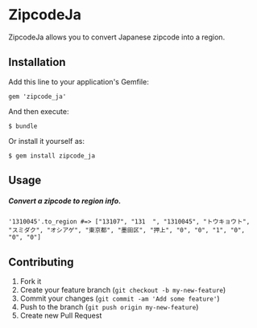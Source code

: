 # ZipcodeJa

ZipcodeJa allows you to convert Japanese zipcode into a region.

## Installation

Add this line to your application's Gemfile:

    gem 'zipcode_ja'

And then execute:

    $ bundle

Or install it yourself as:

    $ gem install zipcode_ja

## Usage

##### Convert a zipcode to region info.

```
'1310045'.to_region #=> ["13107", "131  ", "1310045", "トウキョウト", "スミダク", "オシアゲ", "東京都", "墨田区", "押上", "0", "0", "1", "0", "0", "0"]
```

## Contributing

1. Fork it
2. Create your feature branch (`git checkout -b my-new-feature`)
3. Commit your changes (`git commit -am 'Add some feature'`)
4. Push to the branch (`git push origin my-new-feature`)
5. Create new Pull Request
